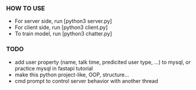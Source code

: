 ### HOW TO USE
* For server side, run [python3 server.py]
* For client side, run [python3 client.py]
* To train model, run [python3 chatter.py]

### TODO
* add user property (name, talk time, predicited user type, ...) to mysql, or practice mysql in fastapi tutorial
* make this python project-like, OOP, structure...
* cmd prompt to control server behavior with another thread
